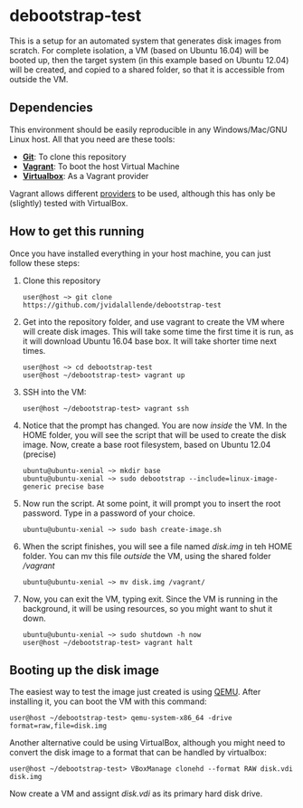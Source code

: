 # debootstrap-test

This is a setup for an automated system that generates disk images from
scratch. For complete isolation, a VM (based on Ubuntu 16.04) will be booted up,
then the target system (in this example based on Ubuntu 12.04) will be created,
and copied to a shared folder, so that it is accessible from outside the VM.

## Dependencies

This environment should be easily reproducible in any Windows/Mac/GNU Linux
host. All that you need are these tools:

 - **[Git](https://git-scm.com/downloads)**: To clone this repository
 - **[Vagrant](https://www.vagrantup.com/downloads.html)**: To boot the host Virtual Machine
 - **[Virtualbox](https://www.virtualbox.org/wiki/Downloads)**: As a Vagrant provider

Vagrant allows different [providers](https://www.vagrantup.com/docs/providers/)
to be used, although this has only be (slightly) tested with VirtualBox.

## How to get this running

Once you have installed everything in your host machine, you can just follow
these steps:

 1. Clone this repository

        user@host ~> git clone https://github.com/jvidalallende/debootstrap-test

 2. Get into the repository folder, and use vagrant to create the VM where
    will create disk images. This will take some time the first time it is run,
    as it will download Ubuntu 16.04 base box. It will take shorter time next
    times.

        user@host ~> cd debootstrap-test
        user@host ~/debootstrap-test> vagrant up

 3. SSH into the VM:

        user@host ~/debootstrap-test> vagrant ssh

 4. Notice that the prompt has changed. You are now *inside* the VM. In the HOME
    folder, you will see the script that will be used to create the disk image.
    Now, create a base root filesystem, based on Ubuntu 12.04 (precise)

        ubuntu@ubuntu-xenial ~> mkdir base
        ubuntu@ubuntu-xenial ~> sudo debootstrap --include=linux-image-generic precise base

 5. Now run the script. At some point, it will prompt you to insert the root
    password. Type in a password of your choice.

        ubuntu@ubuntu-xenial ~> sudo bash create-image.sh


 6. When the script finishes, you will see a file named *disk.img* in teh HOME
    folder. You can mv this file *outside* the VM, using the shared folder
    */vagrant*

        ubuntu@ubuntu-xenial ~> mv disk.img /vagrant/

 7. Now, you can exit the VM, typing exit. Since the VM is running in the
    background, it will be using resources, so you might want to shut it down.
    
        ubuntu@ubuntu-xenial ~> sudo shutdown -h now
        user@host ~/debootstrap-test> vagrant halt

## Booting up the disk image

The easiest way to test the image just created is using [QEMU](http://www.qemu-project.org/).
After installing it, you can boot the VM with this command:

    user@host ~/debootstrap-test> qemu-system-x86_64 -drive format=raw,file=disk.img

Another alternative could be using VirtualBox, although you might need to convert
the disk image to a format that can be handled by virtualbox:

    user@host ~/debootstrap-test> VBoxManage clonehd --format RAW disk.vdi disk.img

Now create a VM and assignt *disk.vdi* as its primary hard disk drive.
